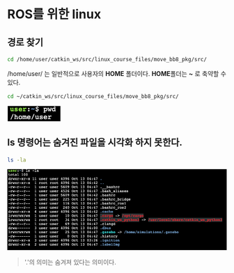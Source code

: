 


# ROS를 위한 linux

## 경로 찾기

```bash
cd /home/user/catkin_ws/src/linux_course_files/move_bb8_pkg/src/
```

/home/user/ 는 일반적으로 사용자의 **HOME** 폴더이다. **HOME**폴더는 **~** 로 축약할 수 있다.

```bash
cd ~/catkin_ws/src/linux_course_files/move_bb8_pkg/src/
```

![alt text](image-6.png)

## ls 명령어는 숨겨진 파일을 시각화 하지 못한다.

```bash
ls -la
```

![alt text](image-7.png)

> '.'의 의미는 숨겨져 있다는 의미이다.

